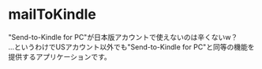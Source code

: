 # mailToKindle
"Send-to-Kindle for PC"が日本版アカウントで使えないのは辛くないw？  
...というわけでUSアカウント以外でも"Send-to-Kindle for PC"と同等の機能を提供するアプリケーションです。
